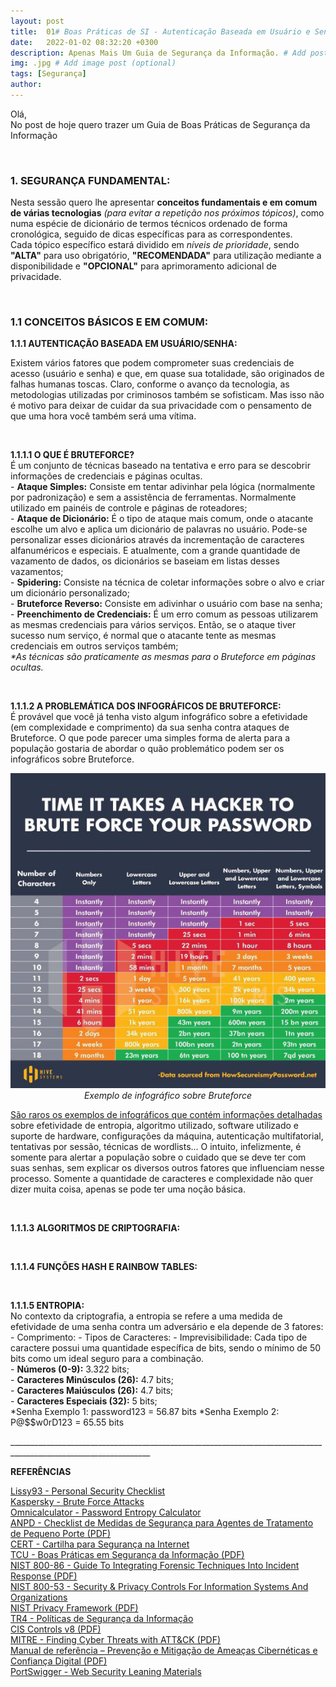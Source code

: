 ```yaml
---
layout: post
title:  01# Boas Práticas de SI - Autenticação Baseada em Usuário e Senha
date:   2022-01-02 08:32:20 +0300
description: Apenas Mais Um Guia de Segurança da Informação. # Add post description (optional)
img: .jpg # Add image post (optional)
tags: [Segurança]
author:
---
```

<p>Olá,<br>
No post de hoje quero trazer um Guia de Boas Práticas de Segurança da Informação 

<p> </p>

<p><b><h3>1. SEGURANÇA FUNDAMENTAL:</h3></b></p>
<p>Nesta sessão quero lhe apresentar <b>conceitos fundamentais e em comum de várias tecnologias</b> <i>(para evitar a repetição nos próximos tópicos)</i>, como numa espécie de dicionário de termos técnicos ordenado de forma cronológica, seguido de dicas específicas para as correspondentes.<br>
Cada tópico específico estará dividido em <i>níveis de prioridade</i>, sendo <b>"ALTA"</b> para uso obrigatório, <b>"RECOMENDADA"</b> para utilização mediante a disponibilidade e <b>"OPCIONAL"</b> para aprimoramento adicional de privacidade.

<p> </p>

<p><b><h3>1.1 CONCEITOS BÁSICOS E EM COMUM:</h3></b></p>

<p><b>1.1.1 AUTENTICAÇÃO BASEADA EM USUÁRIO/SENHA:</b></p>
<p>Existem vários fatores que podem comprometer suas credenciais de acesso (usuário e senha) e que, em quase sua totalidade, são originados de falhas humanas toscas. Claro, conforme o avanço da tecnologia, as metodologias utilizadas por criminosos também se sofisticam. Mas isso não é motivo para deixar de cuidar da sua privacidade com o pensamento de que uma hora você também será uma vítima.</p>

<p> </p>

<p><b>1.1.1.1 O QUE É BRUTEFORCE?</b><br>
É um conjunto de técnicas baseado na tentativa e erro para se descobrir informações de credenciais e páginas ocultas.<br>
- <b>Ataque Simples:</b> Consiste em tentar adivinhar pela lógica (normalmente por padronização) e sem a assistência de ferramentas. Normalmente utilizado em painéis de controle e páginas de roteadores;<br>
- <b>Ataque de Dicionário:</b> É o tipo de ataque mais comum, onde o atacante escolhe um alvo e aplica um dicionário de palavras no usuário. Pode-se personalizar esses dicionários através da incrementação de caracteres alfanuméricos e especiais. E atualmente, com a grande quantidade de vazamento de dados, os dicionários se baseiam em listas desses vazamentos;<br>
- <b>Spidering:</b> Consiste na técnica de coletar informações sobre o alvo e criar um dicionário personalizado;<br>
- <b>Bruteforce Reverso:</b> Consiste em adivinhar o usuário com base na senha;<br>
- <b>Preenchimento de Credenciais:</b> É um erro comum as pessoas utilizarem as mesmas credenciais para vários serviços. Então, se o ataque tiver sucesso num serviço, é normal que o atacante tente as mesmas credenciais em outros serviços também;<br>
<i>*As técnicas são praticamente as mesmas para o Bruteforce em páginas ocultas.</i></p>

<p> </p>

<p><b>1.1.1.2 A PROBLEMÁTICA DOS INFOGRÁFICOS DE BRUTEFORCE:</b><br>
É provável que você já tenha visto algum infográfico sobre a efetividade (em complexidade e comprimento) da sua senha contra ataques de Bruteforce. O que pode parecer uma simples forma de alerta para a população gostaria de abordar o quão problemático podem ser os infográficos sobre Bruteforce.</p>

<p><center>
<img src="/salamandra/chartsec.jpg" alt="Exemplo de infográfico sobre Bruteforce">
<figcaption><i>Exemplo de infográfico sobre Bruteforce</i></figcaption>
</center></p>

<p><a href="https://raw.githubusercontent.com/EscapeTheX/escapethex.github.io/master/salamandra/infotropia.jpg">São raros os exemplos de infográficos que contém informações detalhadas</a> sobre efetividade de entropia, algoritmo utilizado, software utilizado e suporte de hardware, configurações da máquina, autenticação multifatorial, tentativas por sessão, técnicas de wordlists... O intuito, infelizmente, é somente para alertar a população sobre o cuidado que se deve ter com suas senhas, sem explicar os diversos outros fatores que influenciam nesse processo. Somente a quantidade de caracteres e complexidade não quer dizer muita coisa, apenas se pode ter uma noção básica.</p>

<p> </p>

<p><b>1.1.1.3 ALGORITMOS DE CRIPTOGRAFIA:</b><br>

<p> </p>

<p><b>1.1.1.4 FUNÇÕES HASH E RAINBOW TABLES:</b><br>

<p> </p>

<p><b>1.1.1.5 ENTROPIA:</b><br>
No contexto da criptografia, a entropia se refere a uma medida de efetividade de uma senha contra um adversário e ela depende de 3 fatores:<br>
- Comprimento:
- Tipos de Caracteres:
- Imprevisibilidade:
 Cada tipo de caractere possui uma quantidade específica de bits, sendo o mínimo de 50 bits como um ideal seguro para a combinação.<br>
- <b>Números (0-9):</b> 3.322 bits;<br>
- <b>Caracteres Minúsculos (26):</b> 4.7 bits;<br>
- <b>Caracteres Maiúsculos (26):</b> 4.7 bits;<br>
- <b>Caracteres Especiais (32):</b> 5 bits;<br>
*Senha Exemplo 1: password123 = 56.87 bits
*Senha Exemplo 2: P@$$w0rD123 = 65.55 bits




<p>_________________________________________________________________________________________________________________</p>
<p><b>REFERÊNCIAS</b></p>
<a href="https://github.com/Lissy93/personal-security-checklist">Lissy93 - Personal Security Checklist</a><br>
<a href="https://www.kaspersky.com/resource-center/definitions/brute-force-attack">Kaspersky - Brute Force Attacks</a><br>
<a href="https://www.omnicalculator.com/other/password-entropy#what-is-password-entropy">Omnicalculator - Password Entropy Calculator</a><br>
<a href="https://www.gov.br/anpd/pt-br/documentos-e-publicacoes/checklist-vf.pdf">ANPD - Checklist de Medidas de Segurança para Agentes de Tratamento de Pequeno Porte (PDF)</a><br>
<a href="https://cartilha.cert.br/">CERT - Cartilha para Segurança na Internet</a><br>
<a href="https://portal.tcu.gov.br/lumis/portal/file/fileDownload.jsp?fileId=8A8182A24F0A728E014F0B226095120B">TCU - Boas Práticas em Segurança da Informação (PDF)</a><br>
<a href="https://nvlpubs.nist.gov/nistpubs/legacy/sp/nistspecialpublication800-86.pdf">NIST 800-86 - Guide To Integrating Forensic Techniques Into Incident Response (PDF)</a><br>
<a href="https://nvlpubs.nist.gov/nistpubs/SpecialPublications/NIST.SP.800-53r5.pdf">NIST 800-53 - Security & Privacy Controls For Information Systems And Organizations</a><br>
<a href="https://nvlpubs.nist.gov/nistpubs/CSWP/NIST.CSWP.01162020.pdf">NIST Privacy Framework (PDF)</a><br>
<a href="https://www.trt4.jus.br/portais/governanca/politica-seguranca-informacao">TR4 - Políticas de Segurança da Informação</a><br>
<a href="https://paper.bobylive.com/Security/CIS/CIS_Controls_v8_Guide.pdf">CIS Controls v8 (PDF)</a><br>
<a href="https://www.mitre.org/sites/default/files/publications/16-3713-finding-cyber-threats%20with%20att%26ck-based-analytics.pdf">MITRE - Finding Cyber Threats with
ATT&CK (PDF)</a><br>
<a href="https://www.cnj.jus.br/wp-content/uploads/2021/03/AnexoVManualReferenciaPrevencaoMitigacaoDeAmeacasCiberneticasConfiancaDigitalRevisadoREV.docx.pdf">Manual de referência – Prevenção e Mitigação de Ameaças Cibernéticas e Confiança Digital (PDF)</a><br>
<a href="https://portswigger.net/web-security/all-materials">PortSwigger - Web Security Leaning Materials</a><br>